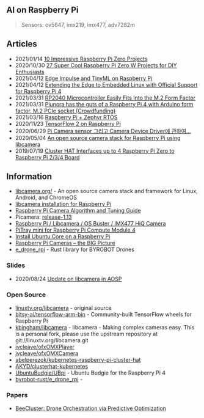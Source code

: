 ## AI on Raspberry Pi

> Sensors: ov5647, imx219, imx477, adv7282m


## Articles
- 2021/01/14 [10 Impressive Raspberry Pi Zero Projects](https://www.ionos.com/digitalguide/server/know-how/raspberry-pi-zero-projects/)
- 2020/10/30 [27 Super Cool Raspberry Pi Zero W Projects for DIY Enthusiasts](https://itsfoss.com/raspberry-pi-zero-projects/)
- 2021/04/12 [Edge Impulse and TinyML on Raspberry Pi](https://www.raspberrypi.org/blog/edge-impulse-and-tinyml-on-raspberry-pi/)
- 2021/04/12 [Extending the Edge to Embedded Linux with Official Support for Raspberry Pi 4](https://www.edgeimpulse.com/blog/ei-extends-the-edge-to-embedded-linux-with-official-support-for-raspberry-pi-4)
- 2021/03/31 [RP2040 Microcontroller Easily Fits Into the M.2 Form Factor](https://www.hackster.io/news/rp2040-microcontroller-easily-fits-into-the-m-2-form-factor-0e946005bb7a)
- 2021/03/31 [Piunora has the guts of a Raspberry Pi 4 with Arduino form factor, M.2 PCIe socket (Crowdfunding)](https://www.cnx-software.com/2021/03/31/piunora-has-the-guts-of-a-raspberry-pi-4-with-arduino-form-factor-pcie-socket/)
- 2021/03/16 [Raspberry Pi + Zephyr RTOS](https://www.zephyrproject.org/raspberry-pi-zephyr-rtos/)
- 2020/11/23 [TensorFlow 2 on Raspberry Pi](https://towardsdatascience.com/3-ways-to-install-tensorflow-2-on-raspberry-pi-fe1fa2da9104)
- 2020/06/29 [Pi Camera sensor 그리고 Camera Device Driver에 관하여...](https://slowbootkernelhacks.blogspot.com/2020/06/pi-camera-sensor-camera-device-driver.html)
- 2020/05/04 [An open source camera stack for Raspberry Pi using libcamera](https://www.raspberrypi.org/blog/an-open-source-camera-stack-for-raspberry-pi-using-libcamera/)
- 2019/07/19 [Cluster HAT Interfaces up to 4 Raspberry Pi Zero to Raspberry Pi 2/3/4 Board](https://www.cnx-software.com/2019/07/10/cluster-hat-4-raspberry-pi-zero-boards/)


## Information
- [libcamera.org/](https://libcamera.org/) - An open source camera stack and framework for Linux, Android, and ChromeOS
- [libcamera installation for Raspberry Pi](https://www.raspberrypi.org/documentation/linux/software/libcamera/README.md)
- [Raspberry Pi Camera Algorithm and Tuning Guide](https://www.raspberrypi.org/documentation/linux/software/libcamera/rpi_SOFT_libcamera_1p0.pdf)
- Picamera: [release-1.13](https://picamera.readthedocs.io/en/release-010.13/index.html)
- [Raspberry Pi / Libcamera / OS Buster / IMX477 HiQ Camera](https://forum.openframeworks.cc/t/raspberry-pi-libcamera-os-buster-imx477-hiq-camera/35803)
- [PiTray mini for Raspberry Pi Compute Module 4](https://www.dfrobot.com/product-2196.html)
- [Install Ubuntu Core on a Raspberry Pi](https://ubuntu.com/download/raspberry-pi-core)
- [Raspberry Pi Cameras – the BIG Picture](https://dronebotworkshop.com/pi-cameras/)
- [e_drone_rpi](https://crates.io/crates/e_drone_rpi) - Rust library for BYROBOT Drones


### Slides
- 2020/08/24 [Update on libcamera in AOSP](https://linuxplumbersconf.org/event/7/contributions/786/attachments/530/943/20200824-lpc-update-on-libcamera-in-aosp.pdf)



### Open Source
- [linuxtv.org/libcamera](https://git.linuxtv.org/libcamera.git/) - original source
- [bitsy-ai/tensorflow-arm-bin](https://github.com/bitsy-ai/tensorflow-arm-bin) - Community-built TensorFlow wheels for Raspberry Pi
- [kbingham/libcamera](https://github.com/kbingham/libcamera) - libcamera - Making complex cameras easy. This is a personal fork, please use the upstream repository at git://linuxtv.org/libcamera.git
- [jvcleave/ofxOMXPlayer](https://github.com/jvcleave/ofxOMXPlayer)
- [jvcleave/ofxOMXCamera](https://github.com/jvcleave/ofxOMXCamera)
- [abelperezok/kubernetes-raspberry-pi-cluster-hat](https://github.com/abelperezok/kubernetes-raspberry-pi-cluster-hat)
- [AKYD/clusterhat-kubernetes](https://github.com/AKYD/clusterhat-kubernetes)
- [UbuntuBudgie/UBpi](https://github.com/UbuntuBudgie/UBpi) - Ubuntu Budgie for the Raspberry Pi 4
- [byrobot-rust/e_drone_rpi](https://github.com/byrobot-rust/e_drone_rpi) - 


### Papers
- [BeeCluster: Drone Orchestration via Predictive Optimization](https://dl.acm.org/doi/pdf/10.1145/3386901.3388912)




